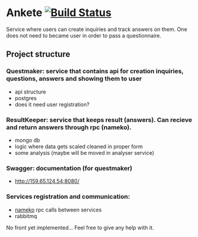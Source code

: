 # Ankete [![Build Status](https://travis-ci.org/GrailFinder/questionnaire.svg?branch=dev)](https://travis-ci.org/GrailFinder/questionnaire)

Service where users can create inquiries and track answers on them.
One does not need to became user in order to pass a questionnaire.

## Project structure

### Questmaker: service that contains api for creation inquiries, questions, answers and showing them to user
- api structure
- postgres
- does it need user registration?

### ResultKeeper: service that keeps result (answers). Can recieve and return answers through rpc (nameko).
- mongo db
- logic where data gets scaled cleaned in proper form
- some analysis (maybe will be moved in analyser service)


### Swagger: documentation (for questmaker)
- http://159.65.124.54:8080/

### Services registration and communication:
- [nameko](https://nameko.readthedocs.io/en/stable/) rpc calls between services
- rabbitmq


No front yet implemented... Feel free to give any help with it.